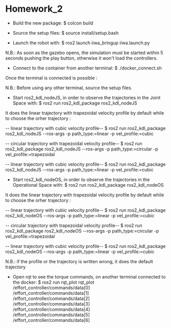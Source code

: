 # Homework_2
- Build the new package:
$ colcon build

- Source the setup files:
$ source install/setup.bash

- Launch the robot with:
$ ros2 launch iiwa_bringup iiwa.launch.py

N.B.: As soon as the gazebo opens, the simulation must be started within 5 seconds pushing the play button, otherwise it won't load the controllers.

- Connect to the container from another terminal:
$ ./docker_connect.sh 

Once the terminal is connected is possible :

N.B.: Before using any other terminal, source the setup files.

- Start ros2_kdl_nodeJS, in order to observe the trajectories in the Joint Space with:
$ ros2 run ros2_kdl_package ros2_kdl_nodeJS

It does the linear trajectory with trapezoidal velocity profile by default
while to choose the orher trajectory :

 -- linear trajectory with cubic velocity profile--
$ ros2 run ros2_kdl_package ros2_kdl_nodeJS --ros-args -p path_type:=linear -p vel_profile:=cubic

 -- circular trajectory with trapezoidal velocity profile--
$ ros2 run ros2_kdl_package ros2_kdl_nodeJS --ros-args -p path_type:=circular -p vel_profile:=trapezoidal

 -- linear trajectory with cubic velocity profile--
$ ros2 run ros2_kdl_package ros2_kdl_nodeJS --ros-args -p path_type:=linear -p vel_profile:=cubic

- Start ros2_kdl_nodeOS, in order to observe the trajectories in the Operational Space with:
$ ros2 run ros2_kdl_package ros2_kdl_nodeOS

It does the linear trajectory with trapezoidal velocity profile by default
while to choose the orher trajectory :

 -- linear trajectory with cubic velocity profile--
$ ros2 run ros2_kdl_package ros2_kdl_nodeOS --ros-args -p path_type:=linear -p vel_profile:=cubic

 -- circular trajectory with trapezoidal velocity profile--
$ ros2 run ros2_kdl_package ros2_kdl_nodeOS --ros-args -p path_type:=circular -p vel_profile:=trapezoidal

 -- linear trajectory with cubic velocity profile--
$ ros2 run ros2_kdl_package ros2_kdl_nodeOS --ros-args -p path_type:=linear -p vel_profile:=cubic

N.B.: if the profile or the trajectory is written wrong, it does the default trajectory

- Open rqt to see the torque commands, on another terminal connected to the docker:
$ ros2 run rqt_plot rqt_plot /effort_controller/commands/data[0] /effort_controller/commands/data[1] /effort_controller/commands/data[2] /effort_controller/commands/data[3] /effort_controller/commands/data[4] /effort_controller/commands/data[5] /effort_controller/commands/data[6]

